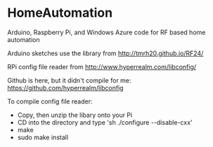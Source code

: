 # HomeAutomation
Arduino, Raspberry Pi, and Windows Azure code for RF based home automation


Arduino sketches use the library from http://tmrh20.github.io/RF24/ 

RPi config file reader from http://www.hyperrealm.com/libconfig/

Github is here, but it didn't compile for me:  https://github.com/hyperrealm/libconfig

To compile config file reader:
- Copy, then unzip the libary onto your Pi
- CD into the directory and type 'sh ./configure --disable-cxx'
- make
- sudo make install
